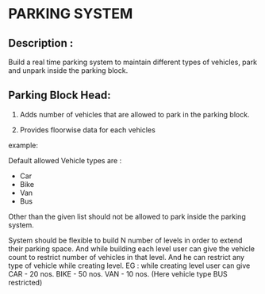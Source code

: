 # PARKING SYSTEM

## Description : 

Build a real time parking system to maintain different types of vehicles, park and unpark inside the parking block.

## Parking Block Head:

1. Adds number of vehicles that are allowed to park in the parking block.

2. Provides floorwise data for each vehicles

example:

Default allowed Vehicle types are :
  * Car
  * Bike
  * Van
  * Bus

Other than the given list should not be allowed to park inside the parking system.

System should be flexible to build N number of levels in order to extend their parking space. And while building each level user can give the vehicle count to restrict number of vehicles in that level. And he can restrict any type of vehicle while creating level. 
EG : while creating level user can give 
CAR - 20 nos.
BIKE - 50 nos.
VAN - 10 nos.
(Here vehicle type BUS restricted) 
